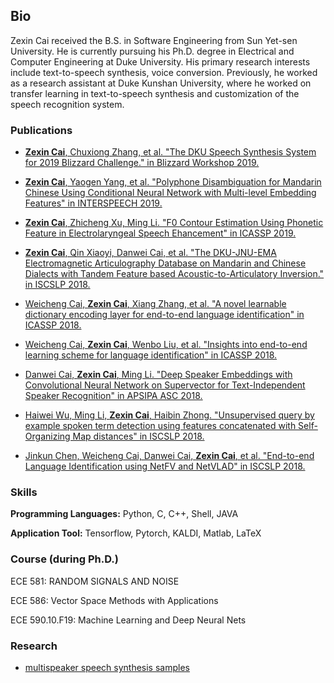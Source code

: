 ## Bio 

Zexin Cai received the B.S. in Software Engineering from Sun Yet-sen University. He is currently pursuing his Ph.D. degree in Electrical and Computer Engineering at Duke University. His primary research interests include text-to-speech synthesis, voice conversion. Previously, he worked  as a research assistant at Duke Kunshan University, where he worked on transfer learning in text-to-speech synthesis and customization of the speech recognition system.  

### Publications

- [**Zexin Cai**, Chuxiong Zhang, et al. "The DKU Speech Synthesis System for 2019 Blizzard Challenge." in  Blizzard Workshop 2019.](http://festvox.org/blizzard/bc2019/dku_blizzardchallenge2019.pdf)

- [**Zexin Cai**, Yaogen Yang, et al. "Polyphone Disambiguation for Mandarin Chinese Using Conditional Neural Network with Multi-level Embedding Features" in INTERSPEECH 2019.](https://arxiv.org/abs/1907.01749)
- [**Zexin Cai**, Zhicheng Xu, Ming Li. "F0 Contour Estimation Using Phonetic Feature in Electrolaryngeal Speech Ehancement" in ICASSP 2019.](https://ieeexplore.ieee.org/abstract/document/8683435)
- [**Zexin Cai**, Qin Xiaoyi, Danwei Cai, et al. "The DKU-JNU-EMA Electromagnetic Articulography Database on Mandarin and Chinese Dialects with Tandem Feature based Acoustic-to-Articulatory Inversion." in ISCSLP 2018.](https://ieeexplore.ieee.org/abstract/document/8706629)
- [Weicheng Cai, **Zexin Cai**, Xiang Zhang, et al. "A novel learnable dictionary encoding layer for end-to-end language identification" in ICASSP 2018.](https://ieeexplore.ieee.org/abstract/document/8462025)
- [Weicheng Cai, **Zexin Cai**, Wenbo Liu, et al. "Insights into end-to-end learning scheme for language identification" in ICASSP 2018.](https://ieeexplore.ieee.org/abstract/document/8462026)
- [Danwei Cai, **Zexin Cai**, Ming Li. "Deep Speaker Embeddings with Convolutional Neural Network on Supervector for Text-Independent Speaker Recognition" in APSIPA ASC 2018.](https://ieeexplore.ieee.org/abstract/document/8659595) 
- [Haiwei Wu, Ming Li, **Zexin Cai**, Haibin Zhong. "Unsupervised query by example spoken term detection using features concatenated with Self-Organizing Map distances" in ISCSLP 2018.](https://ieeexplore.ieee.org/abstract/document/8706580)
- [Jinkun Chen, Weicheng Cai, Danwei Cai, **Zexin Cai**, et al. "End-to-end Language Identification using NetFV and NetVLAD" in ISCSLP 2018. ](https://ieeexplore.ieee.org/document/8706687)



### Skills

**Programming Languages:** Python, C, C++, Shell, JAVA

**Application Tool:** Tensorflow, Pytorch, KALDI, Matlab, LaTeX 



### Course (during Ph.D.)

ECE 581: RANDOM SIGNALS AND NOISE

ECE 586: Vector Space Methods with Applications

ECE 590.10.F19: Machine Learning and Deep Neural Nets  



### Research

- [multispeaker speech synthesis samples](https://caizexin.github.io/mlspk-syn-samples/index.html)
